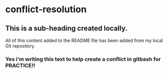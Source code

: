 # conflict-resolution

## This is a sub-heading created locally.

All of this content added to the README file has been added from my local Git repository.

### Yes i'm writing this text to help create a conflict in gitbash for PRACTICE!!